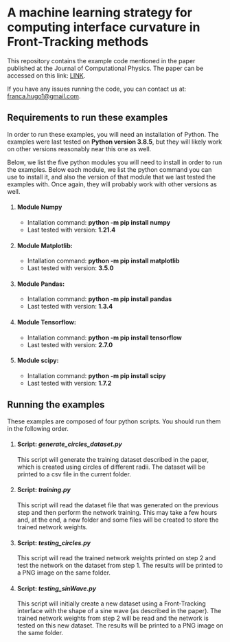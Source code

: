 # A machine learning strategy for computing interface curvature in Front-Tracking methods
 This repository contains the example code mentioned in the paper published at the Journal of Computational Physics. The paper can be accessed on this link: [LINK](https://doi.org/10.1016/j.jcp.2021.110860).
 
 If you have any issues running the code, you can contact us at: [franca.hugo1@gmail.com](mailto:franca.hugo1@gmail.com).

## Requirements to run these examples
 In order to run these examples, you will need an installation of Python. The examples were last tested on **Python version 3.8.5**, but they will likely work on other versions reasonably near this one as well.

 Below, we list the five python modules you will need to install in order to run the examples. Below each module, we list the python command you can use to install it, and also the version of that module that we last tested the examples with. Once again, they will probably work with other versions as well.

 1. #### Module Numpy
	- Intallation command: **python -m pip install numpy**
	- Last tested with version: **1.21.4**
 2. #### Module Matplotlib:
 	- Intallation command: **python -m pip install matplotlib**
 	- Last tested with version: **3.5.0**
 3. #### Module Pandas: 
 	- Intallation command: **python -m pip install pandas**
 	- Last tested with version: **1.3.4**
 4. #### Module Tensorflow:
 	- Intallation command: **python -m pip install tensorflow**
 	- Last tested with version: **2.7.0**
 5. #### Module scipy: 
 	- Intallation command: **python -m pip install scipy**
 	- Last tested with version: **1.7.2**
 
## Running the examples
 These examples are composed of four python scripts. You should run them in the following order.
 
 1. #### Script: _generate_circles_dataset.py_
 	This script will generate the training dataset described in the paper, which is created using circles of different radii. The dataset will be printed to a csv file in the current folder.
 2. #### Script: _training.py_
 	This script will read the dataset file that was generated on the previous step and then perform the network training. This may take a few hours and, at the end, a new folder and some files will be created to store the trained network weights.
 3. #### Script: _testing_circles.py_
 	This script will read the trained network weights printed on step 2 and test the network on the dataset from step 1. The results will be printed to a PNG image on the same folder.
 4. #### Script: _testing_sinWave.py_
 	This script will initially create a new dataset using a Front-Tracking interface with the shape of a sine wave (as described in the paper). The trained network weights from step 2 will be read and the network is tested on this new dataset. The results will be printed to a PNG image on the same folder.
